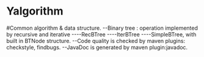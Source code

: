 # Yalgorithm

#Common algorithm & data structure.
--Binary tree : operation implemented by recursive and iterative
    ----RecBTree
    ----IterBTree
    ----SimpleBTree, with built in BTNode structure.
--Code quality is checked by maven plugins: checkstyle, findbugs.
--JavaDoc is generated by maven plugin:javadoc.

